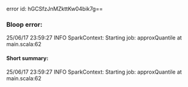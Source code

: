 error id: hGCSfzJnMZkttKw04bik7g==
### Bloop error:

25/06/17 23:59:27 INFO SparkContext: Starting job: approxQuantile at main.scala:62
#### Short summary: 

25/06/17 23:59:27 INFO SparkContext: Starting job: approxQuantile at main.scala:62